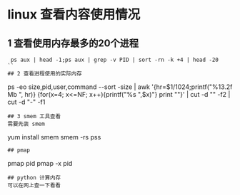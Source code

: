 # linux 查看内容使用情况
## 1 查看使用内存最多的20个进程
```
 ps aux | head -1;ps aux | grep -v PID | sort -rn -k +4 | head -20
`` 
## 2 查看进程使用的实际内存
```
ps -eo  size,pid,user,command --sort -size | awk '{hr=$1/1024;printf("%13.2f Mb ", hr)} {for(x=4; x<=NF; x++){printf("%s ",$x)"} print ""}' | cut -d "" -f2 | cut -d "-" -f1
```
## 3 smem 工具查看
需要先装 smem
```
yum install smem
smem -rs pss
```
## pmap 
```
pmap pid
pmap -x pid
```
## python 计算内存
可以在网上查一下看看
